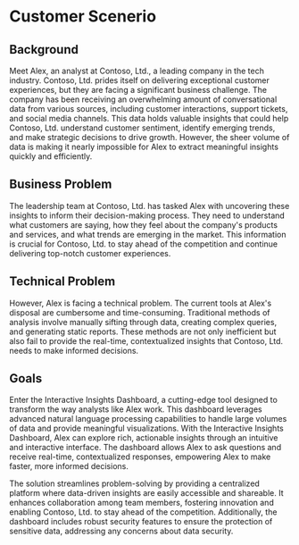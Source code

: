 # Customer Scenerio

<!-- An analyst managing large volumes of conversational data needs a solution to visualize key insights and uncover patterns using natural language. An interactive dashboard enables them to explore rich, actionable insights for faster, and more informed decision-making.
 
This solution empowers analysts with tools to ask questions and receive real-time, contextualized responses. It streamlines problem-solving, enhances collaboration, and fosters innovation by making data-driven insights accessible and shareable.

The sample data used in this repository is synthetic and generated using Azure OpenAI service. The data is intended for use as sample data only.

## Knowledge Mining 

Knowledge Mining enables customers with large amounts of conversational data to improve decision-making by leveraging intelligence to uncover insights, relationships, and patterns from customer interactions. It empowers users to gain valuable knowledge and drive targeted business impact. 

This template leverages Azure AI Foundry, Azure AI Content Understanding, Azure OpenAI Service, and Azure AI Search to transform large volumes of conversational data into actionable insights through topic modeling, key phrase extraction, speech-to-text transcription, and interactive chat experiences. -->

## Background 

Meet Alex, an analyst at Contoso, Ltd., a leading company in the tech industry. Contoso, Ltd. prides itself on delivering exceptional customer experiences, but they are facing a significant business challenge. The company has been receiving an overwhelming amount of conversational data from various sources, including customer interactions, support tickets, and social media channels. This data holds valuable insights that could help Contoso, Ltd. understand customer sentiment, identify emerging trends, and make strategic decisions to drive growth. However, the sheer volume of data is making it nearly impossible for Alex to extract meaningful insights quickly and efficiently. 

## Business Problem 

The leadership team at Contoso, Ltd. has tasked Alex with uncovering these insights to inform their decision-making process. They need to understand what customers are saying, how they feel about the company's products and services, and what trends are emerging in the market. This information is crucial for Contoso, Ltd. to stay ahead of the competition and continue delivering top-notch customer experiences. 

 

## Technical Problem 

However, Alex is facing a technical problem. The current tools at Alex's disposal are cumbersome and time-consuming. Traditional methods of analysis involve manually sifting through data, creating complex queries, and generating static reports. These methods are not only inefficient but also fail to provide the real-time, contextualized insights that Contoso, Ltd. needs to make informed decisions. 

## Goals 

Enter the Interactive Insights Dashboard, a cutting-edge tool designed to transform the way analysts like Alex work. This dashboard leverages advanced natural language processing capabilities to handle large volumes of data and provide meaningful visualizations. With the Interactive Insights Dashboard, Alex can explore rich, actionable insights through an intuitive and interactive interface. The dashboard allows Alex to ask questions and receive real-time, contextualized responses, empowering Alex to make faster, more informed decisions. 

The solution streamlines problem-solving by providing a centralized platform where data-driven insights are easily accessible and shareable. It enhances collaboration among team members, fostering innovation and enabling Contoso, Ltd. to stay ahead of the competition. Additionally, the dashboard includes robust security features to ensure the protection of sensitive data, addressing any concerns about data security. 
